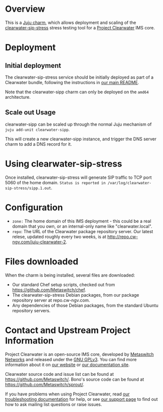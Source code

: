 # Overview

This is a [Juju charm](https://jujucharms.com/about), which allows deployment and scaling of the [clearwater-sip-stress](http://clearwater.readthedocs.org/en/latest/Clearwater_stress_testing/index.html) stress testing tool for a [Project Clearwater](http://projectclearwater.org) IMS core.

# Deployment

## Initial deployment

The clearwater-sip-stress service should be initially deployed as part of a Clearwater bundle, following the instructions in [our main README](https://github.com/Metaswitch/clearwater-juju/blob/local_charms/README.md).

Note that the clearwater-sipp charm can only be deployed on the `amd64` architecture.

## Scale out Usage

clearwater-sipp can be scaled up through the normal Juju mechanism of `juju add-unit clearwater-sipp`.

This will create a new clearwater-sipp instance, and trigger the DNS server charm to add a DNS record for it.

# Using clearwater-sip-stress

Once installed, clearwater-sip-stress will generate SIP traffic to TCP port 5060 of the home domain. `Status is reported in /var/log/clearwater-sip-stress/sipp.1.out`.

# Configuration

-  `zone:` The home domain of this IMS deployment - this could be a real domain that you own, or an internal-only name like "clearwater.local".
-  `repo`: The URL of the Clearwater package repository server. Our latest relese, updated roughly every two weeks, is at http://repo.cw-ngv.com/juju-clearwater-2.

# Files downloaded

When the charm is being installed, several files are downloaded:

- Our standard Chef setup scripts, checked out from https://github.com/Metaswitch/chef.
- The clearwater-sip-stress Debian packages, from our package repository server at repo.cw-ngv.com.
- Any dependencies of those Debian packages, from the standard Ubuntu repository servers.

# Contact and Upstream Project Information

Project Clearwater is an open-source IMS core, developed by [Metaswitch Networks](http://www.metaswitch.com) and released under the [GNU GPLv3](http://www.projectclearwater.org/download/license/). You can find more information about it on [our website](http://www.projectclearwater.org/) or [our documentation site](https://clearwater.readthedocs.org).

Clearwater source code and issue list can be found at https://github.com/Metaswitch/. Bono's source code can be found at https://github.com/Metaswitch/sprout/.

If you have problems when using Project Clearwater, read [our troubleshooting documentation](http://clearwater.readthedocs.org/en/latest/Troubleshooting_and_Recovery/index.html) for help, or see [our support page](http://clearwater.readthedocs.org/en/latest/Support/index.html) to find out how to ask mailing list questions or raise issues.

